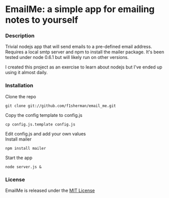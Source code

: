 # EmailMe: a simple app for emailing notes to yourself

### Description

Trivial nodejs app that will send emails to a pre-defined email address.  Requires a local smtp server and npm to install the mailer package.  It's been tested under node 0.6.1 but will likely run on other versions.

I created this project as an exercise to learn about nodejs but I've ended up using it almost daily.

### Installation

Clone the repo 
  
    git clone git://github.com/f1sherman/email_me.git

Copy the config template to config.js 
  
    cp config.js.template config.js

Edit config.js and add your own values  
Install mailer 
  
    npm install mailer

Start the app 

    node server.js &

### License

EmailMe is released under the [MIT License](www.opensource.org/licenses/MIT)
